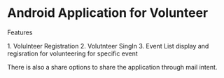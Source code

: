 # Android Application for Volunteer

<p> Features</p>
1. Volulnteer Registration
2. Volutnteer SingIn
3. Event List display and regisration for volunteering for specific event

There is also a share options  to share the application through mail intent.

